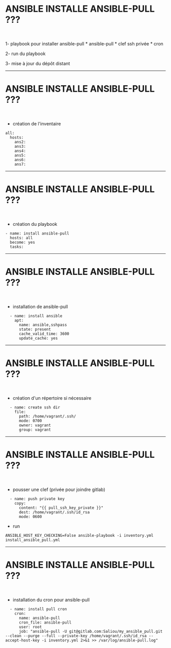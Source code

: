 

# ANSIBLE INSTALLE ANSIBLE-PULL ???

<br>

1- playbook pour installer ansible-pull
		* ansible-pull
		* clef ssh privée
    * cron

2- run du playbook

3- mise à jour du dépôt distant

--------------------------------------------------------------

# ANSIBLE INSTALLE ANSIBLE-PULL ???


<br>

* création de l'inventaire

```
all:
  hosts:
    ans2:
    ans3:
    ans4:
    ans5:
    ans6:
    ans7:
```

--------------------------------------------------------------

# ANSIBLE INSTALLE ANSIBLE-PULL ???


<br>

* création du playbook

```
- name: install ansible-pull
  hosts: all
  become: yes
  tasks:
```

--------------------------------------------------------------

# ANSIBLE INSTALLE ANSIBLE-PULL ???

<br>

* installation de ansible-pull

```
  - name: install ansible
    apt:
      name: ansible,sshpass
      state: present
      cache_valid_time: 3600
      update_cache: yes
```

--------------------------------------------------------------

# ANSIBLE INSTALLE ANSIBLE-PULL ???


<br>

* création d'un répertoire si nécessaire

```
  - name: create ssh dir
    file:
      path: /home/vagrant/.ssh/
      mode: 0700
      owner: vagrant
      group: vagrant
```

--------------------------------------------------------------

# ANSIBLE INSTALLE ANSIBLE-PULL ???

<br>

* pousser une clef (privée pour joindre gitlab)


```
  - name: push private key
    copy:
      content: "{{ pull_ssh_key_private }}"
      dest: /home/vagrant/.ssh/id_rsa
      mode: 0600
```

* run

```
ANSIBLE_HOST_KEY_CHECKING=False ansible-playbook -i inventory.yml install_ansible_pull.yml
```

--------------------------------------------------------------

# ANSIBLE INSTALLE ANSIBLE-PULL ???


<br>

* installation du cron pour ansible-pull

```
  - name: install pull cron
    cron:
      name: ansible-pull
      cron_file: ansible-pull
      user: root
      job: "ansible-pull -U git@gitlab.com:Saliou/my_ansible_pull.git --clean --purge --full --private-key /home/vagrant/.ssh/id_rsa --accept-host-key -i inventory.yml 2>&1 >> /var/log/ansible-pull.log" 
```
